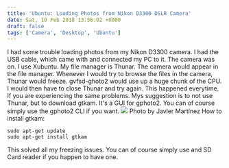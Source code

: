 ```yaml
---
title: 'Ubuntu: Loading Photos from Nikon D3300 DSLR Camera'
date: Sat, 10 Feb 2018 13:56:02 +0000
draft: false
tags: ['Camera', 'Desktop', 'Ubuntu']
---
```


I had some trouble loading photos from my Nikon D3300 camera. I had the USB cable, which came with and connected my PC to it. The camera was on. I use Xubuntu. My file manager is Thunar. The camera would appear in the file manager. Whenever I would try to browse the files in the camera, Thunar would freeze. gvfsd-ghoto2 would use up a huge chunk of the CPU. I would then have to close Thunar and try again. This happened everytime. If you are experiencing the same problems. Mys suggestion is to not use Thunar, but to download gtkam. It's a GUI for gphoto2. You can of course simply use the gphoto2 CLI if you want. ![](http://kevinkivi.com/wp-content/uploads/2018/02/1166290918_b739baedbd_o-300x182.png) Photo by Javler Martínez How to install gtkam:
```
sudo apt-get update
sudo apt-get install gtkam
```
This solved all my freezing issues. You can of course simply use and SD Card reader if you happen to have one.
